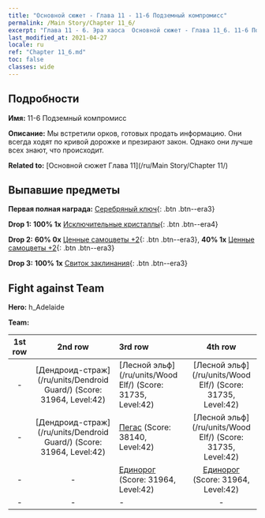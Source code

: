 ```yaml
---
title: "Основной сюжет - Глава 11 - 11-6 Подземный компромисс"
permalink: /Main Story/Chapter 11_6/
excerpt: "Глава 11 - 6. Эра хаоса  Основной сюжет - Глава 11_6. 11-6 Подземный компромисс"
last_modified_at: 2021-04-27
locale: ru
ref: "Chapter 11_6.md"
toc: false
classes: wide
---
```


## Подробности

 **Имя:** 11-6 Подземный компромисс

 **Описание:** Мы встретили орков, готовых продать информацию. Они всегда ходят по кривой дорожке и презирают закон. Однако они лучше всех знают, что происходит.

 **Related to:** [Основной сюжет Глава 11](/ru/Main Story/Chapter 11/)

## Выпавшие предметы

 **Первая полная награда:** [Серебряный ключ](/ItemsRU/con_693/){: .btn .btn--era3}

 **Drop 1:** **100% 1x** [Исключительные кристаллы](/ItemsRU/mat_38/){: .btn .btn--era4}

 **Drop 2:** **60% 0x** [Ценные самоцветы +2](/ItemsRU/mat_30/){: .btn .btn--era3}, **40% 1x** [Ценные самоцветы +2](/ItemsRU/mat_30/){: .btn .btn--era3}

 **Drop 3:** **100% 1x** [Свиток заклинания](/ItemsRU/con_694/){: .btn .btn--era3}


## Fight against Team
 **Hero:** h_Adelaide

 **Team:**


  | 1st row | 2nd row | 3rd row | 4th row |
  |:----:|:----:|:----|:----:|
  | - | [Дендроид-страж](/ru/units/Dendroid Guard/) (Score: 31964, Level:42)  | [Лесной эльф](/ru/units/Wood Elf/) (Score: 31735, Level:42)  | [Лесной эльф](/ru/units/Wood Elf/) (Score: 31735, Level:42)  |
  | - | [Дендроид-страж](/ru/units/Dendroid Guard/) (Score: 31964, Level:42)  | [Пегас](/ru/units/Pegasus/) (Score: 38140, Level:42)  | [Лесной эльф](/ru/units/Wood Elf/) (Score: 31735, Level:42)  |
  | - | - | [Единорог](/ru/units/Unicorn/) (Score: 31964, Level:42)  | [Единорог](/ru/units/Unicorn/) (Score: 31964, Level:42)  |
  | - | - | - | - |


